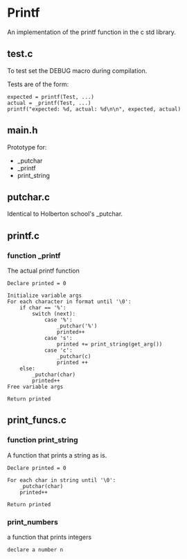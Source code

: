# Printf

An implementation of the printf function in the c std library.

## test.c

To test set the DEBUG macro during compilation.

Tests are of the form:
```
expected = printf(Test, ...)
actual = _printf(Test, ...)
printf("expected: %d, actual: %d\n\n", expected, actual)
```

## main.h

Prototype for:
- _putchar
- _printf
- print_string

## putchar.c

Identical to Holberton school's _putchar.

## printf.c

### function _printf

The actual printf function

```
Declare printed = 0

Initialize variable args
For each character in format until '\0':
	if char == '%':
		switch (next):
			case '%':
				_putchar('%')
				printed++
			case 's':
				printed += print_string(get_arg())
			case 'c':
				_putchar(c)
				printed ++
	else:
		_putchar(char)
		printed++
Free variable args

Return printed
```

## print_funcs.c

### function print_string

A function that prints a string as is.

```
Declare printed = 0

For each char in string until '\0':
	_putchar(char)
	printed++

Return printed
```

### print_numbers

a function that prints integers

```
declare a number n



```
